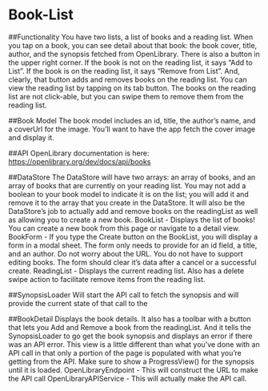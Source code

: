 # Book-List

##Functionality
You have two lists, a list of books and a reading list. When you tap on a book, you can see detail about that book: the book cover, title, author, and the synopsis fetched from OpenLibrary. There is also a button in the upper right corner. If the book is not on the reading list, it says “Add to List”. If the book is on the reading list, it says “Remove from List”. And, clearly, that button adds and removes books on the reading list. You can view the reading list by tapping on its tab button. The books on the reading list are not click-able, but you can swipe them to remove them from the reading list.

##Book Model
The book model includes an id, title, the author’s name, and a coverUrl for the image. You’ll want to have the app fetch the cover image and display it.

##API
OpenLibrary documentation is here: https://openlibrary.org/dev/docs/api/books

##DataStore
The DataStore will have two arrays: an array of books, and an array of books that are currently on your reading list. You may not add a boolean to your book model to indicate it is on the list; you will add it and remove it to the array that you create in the DataStore. It will also be the DataStore’s job to actually add and remove books on the readingList as well as allowing you to create a new book.
BookList - Displays the list of books! You can create a new book from this page or navigate to a detail view.
BookForm - If you type the Create button on the BookList, you will display a form in a modal sheet. The form only needs to provide for an id field, a title, and an author. Do not worry about the URL. You do not have to support editing books. The form should clear it’s data after a cancel or a successful create.
ReadingList - Displays the current reading list. Also has a delete swipe action to facilitate remove items from the reading list.

##SynopsisLoader
Will start the API call to fetch the synopsis and will provide the current state of that call to the 

##BookDetail
Displays the book details. It also has a toolbar with a button that lets you Add and Remove a book from the readingList. And it tells the SynopsisLoader to go get the book synopsis and displays an error if there was an API error. This view is a little different than what you’ve done with an API call in that only a portion of the page is populated with what you’re getting from the API. Make sure to show a ProgressView() for the synopsis until it is loaded.
OpenLibraryEndpoint - This will construct the URL to make the API call OpenLibraryAPIService - This will actually make the API call.
